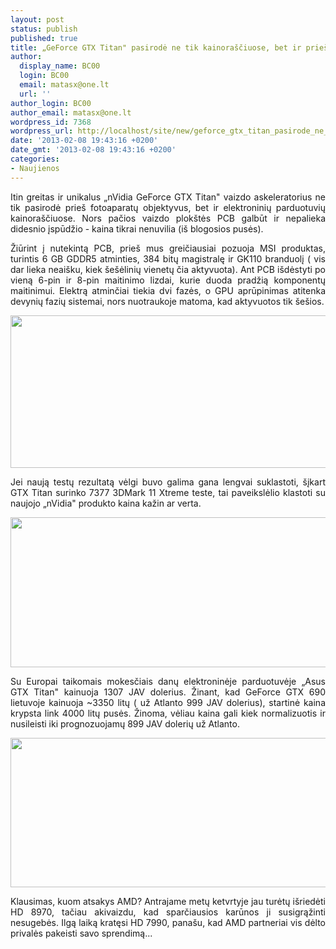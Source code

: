 ```yaml
---
layout: post
status: publish
published: true
title: „GeForce GTX Titan" pasirodė ne tik kainoraščiuose, bet ir prieš objektyvą
author:
  display_name: BC00
  login: BC00
  email: matasx@one.lt
  url: ''
author_login: BC00
author_email: matasx@one.lt
wordpress_id: 7368
wordpress_url: http://localhost/site/new/geforce_gtx_titan_pasirode_ne_tik_kainorasciuose_bet_ir_pries_objektyva/
date: '2013-02-08 19:43:16 +0200'
date_gmt: '2013-02-08 19:43:16 +0200'
categories:
- Naujienos
---
```

<p style="text-align: justify;">
	Itin greitas ir unikalus &bdquo;nVidia GeForce GTX Titan&quot; vaizdo askeleratorius ne tik pasirodė prie&scaron; fotoaparatų objektyvus, bet ir elektroninių parduotuvių kainora&scaron;čiuose. Nors pačios vaizdo plok&scaron;tės PCB galbūt ir nepalieka didesnio įspūdžio - kaina tikrai nenuvilia (i&scaron; blogosios pusės).</p>
<p style="text-align: justify;">
	Žiūrint į nutekintą PCB, prie&scaron; mus greičiausiai pozuoja MSI produktas, turintis 6 GB GDDR5 atminties, 384 bitų magistralę ir GK110 branduolį ( vis dar lieka neai&scaron;ku, kiek &scaron;e&scaron;ėlinių vienetų čia aktyvuota). Ant PCB i&scaron;dėstyti po vieną 6-pin ir 8-pin maitinimo lizdai, kurie duoda pradžią komponentų maitinimui. Elektrą atminčiai tiekia dvi fazės, o GPU aprūpinimas atitenka devynių fazių sistemai, nors nuotraukoje matoma, kad aktyvuotos tik &scaron;e&scaron;ios.</p>
<p style="text-align: justify;">
	<a href="http://technews.lt/userfiles/nvidia_gk110_blurry_image.jpg"><img alt="" src="http://technews.lt/userfiles/nvidia_gk110_blurry_image.jpg" style="width: 520px; height: 244px;" /></a></p>
<p style="text-align: justify;">
	Jei naują testų rezultatą vėlgi buvo galima gana lengvai suklastoti, &scaron;įkart GTX Titan surinko 7377 3DMark 11 Xtreme teste, tai paveikslėlio klastoti su naujojo &bdquo;nVidia&quot; produkto kaina kažin ar verta.</p>
<p style="text-align: justify;">
	<a href="http://technews.lt/userfiles/nvidia_gk110_3dmark_gpuz.jpg"><img alt="" src="http://technews.lt/userfiles/nvidia_gk110_3dmark_gpuz.jpg" style="width: 520px; height: 240px;" /></a></p>
<p style="text-align: justify;">
	Su Europai taikomais mokesčiais danų elektroninėje parduotuvėje &bdquo;Asus GTX Titan&quot; kainuoja 1307 JAV dolerius. Žinant, kad GeForce GTX 690 lietuvoje kainuoja ~3350 litų ( už Atlanto 999 JAV dolerius), startinė kaina krypsta link 4000 litų pusės. Žinoma, vėliau kaina gali kiek normalizuotis ir nusileisti iki prognozuojamų 899 JAV dolerių už Atlanto.</p>
<p style="text-align: justify;">
	<a href="http://technews.lt/userfiles/gtx-titan-price.jpg"><img alt="" src="http://technews.lt/userfiles/gtx-titan-price.jpg" style="width: 520px; height: 239px;" /></a></p>
<p style="text-align: justify;">
	Klausimas, kuom atsakys AMD? Antrajame metų ketvrtyje jau turėtų i&scaron;riedėti HD 8970, tačiau akivaizdu, kad sparčiausios karūnos ji susigrąžinti nesugebės. Ilgą laiką kratęsi HD 7990, pana&scaron;u, kad AMD partneriai vis dėlto privalės pakeisti savo sprendimą...</p>
